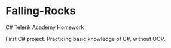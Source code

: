 Falling-Rocks
=============

C# Telerik Academy Homework

First C# project. Practicing basic knowledge of C#, without OOP.
